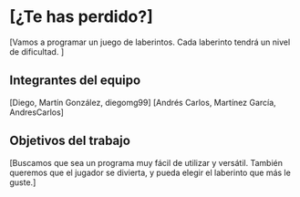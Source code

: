 # [¿Te has perdido?]

[Vamos a programar un juego de laberintos.
Cada laberinto tendrá un nivel de dificultad. ]

## Integrantes del equipo

[Diego, Martín González, diegomg99]
[Andrés Carlos, Martínez García, AndresCarlos]

## Objetivos del trabajo

[Buscamos que sea un programa muy fácil de utilizar y versátil.
También queremos que el jugador se divierta, y pueda elegir el laberinto que más le guste.]
